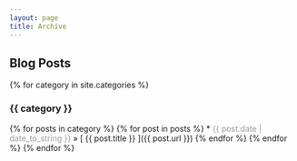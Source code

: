 ```yaml
---
layout: page
title: Archive
---
```


## Blog Posts

{% for category in site.categories %}
  ### {{ category }}
  {% for posts in category %}
    {% for post in posts %}
      * <span style="color:#9a9a9a">{{ post.date | date_to_string }}</span> &raquo; [ {{ post.title }} ]({{ post.url }})
    {% endfor %}
  {% endfor %}
{% endfor %}
